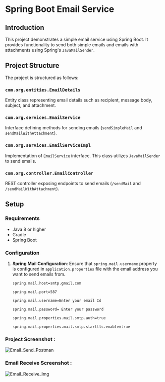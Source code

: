 # Spring Boot Email Service

## Introduction

This project demonstrates a simple email service using Spring Boot. It provides functionality to send both simple emails and emails with attachments using Spring's `JavaMailSender`.

## Project Structure

The project is structured as follows:

### `com.org.entities.EmailDetails`

Entity class representing email details such as recipient, message body, subject, and attachment.

### `com.org.services.EmailService`

Interface defining methods for sending emails (`sendSimpleMail` and `sendMailWithAttachment`).

### `com.org.services.EmailServiceImpl`

Implementation of `EmailService` interface. This class utilizes `JavaMailSender` to send emails.

### `com.org.controller.EmailController`

REST controller exposing endpoints to send emails (`/sendMail` and `/sendMailWithAttachment`).

## Setup

### Requirements

- Java 8 or higher
- Gradle 
- Spring Boot

### Configuration

1. **Spring Mail Configuration**: Ensure that `spring.mail.username` property is configured in `application.properties` file with the email address you want to send emails from.

   ```properties
   spring.mail.host=smtp.gmail.com

   spring.mail.port=587
   
   spring.mail.username=Enter your email Id
   
   spring.mail.password= Enter your password
   
   spring.mail.properties.mail.smtp.auth=true
   
   spring.mail.properties.mail.smtp.starttls.enable=true

### Project Screenshot : 
![Email_Send_Postman](https://github.com/nikhilshinde95/Spring_Boot_Email_Service_App/assets/171656624/7cdeb435-1342-4a74-bcad-fd41a4d3d474)

### Email Receive Screenshot : 
![Email_Receive_Img](https://github.com/nikhilshinde95/Spring_Boot_Email_Service_App/assets/171656624/ca5327ee-d525-411c-92be-dcb81e8629e3)


